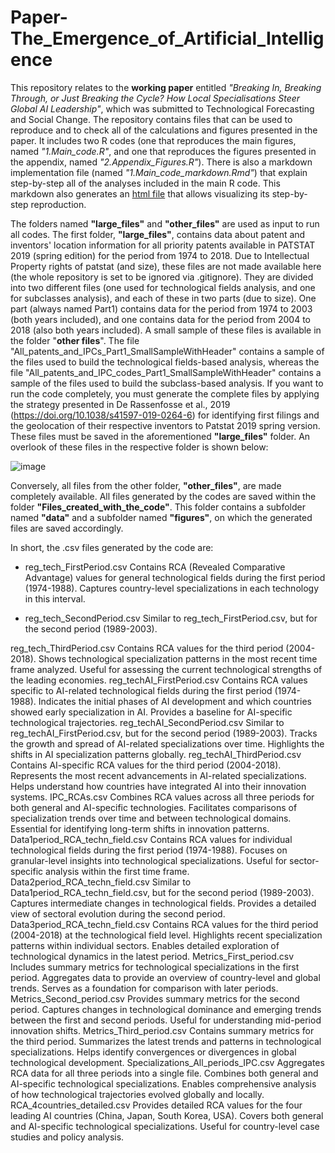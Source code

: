 # Paper-The_Emergence_of_Artificial_Intelligence

This repository relates to the **working paper** entitled *"Breaking In, Breaking Through, or Just Breaking the Cycle? How Local Specialisations Steer Global AI Leadership"*, which was submitted to Technological Forecasting and Social Change. 
The repository contains files that can be used to reproduce and to check all of the calculations and figures presented in the paper. It includes two R codes (one that reproduces the main figures, named *"1.Main_code.R"*, and one that reproduces the figures presented in the appendix, named *"2.Appendix_Figures.R"*). There is also a markdown implementation file (named *"1.Main_code_markdown.Rmd"*) that explain step-by-step all of the analyses included in the main R code. This markdown also generates an [html file](https://matheusleusin.github.io/Paper-The_Emergence_of_Artificial_Intelligence/1.Main_code_markdown.html) that allows visualizing its step-by-step reproduction.

The folders named **"large_files"** and **"other_files"** are used as input to run all codes. The first folder, **"large_files"**, contains data about patent and inventors' location information for all priority patents available in PATSTAT 2019 (spring edition) for the period from 1974 to 2018. Due to Intellectual Property rights of patstat (and size), these files are not made available here (the whole repository is set to be ignored via .gitignore). They are divided into two different files (one used for technological fields analysis, and one for subclasses analysis), and each of these in two parts (due to size). One part (always named Part1) contains data for the period from 1974 to 2003 (both years included), and one contains data for the period from 2004 to 2018 (also both years included). A small sample of these files is available in the folder "**other files**". The file "All_patents_and_IPCs_Part1_SmallSampleWithHeader" contains a sample of the files used to build the technological fields-based analysis, whereas the file "All_patents_and_IPC_codes_Part1_SmallSampleWithHeader" contains a sample of the files used to build the subclass-based analysis. If you want to run the code completely, you must generate the complete files by applying the strategy presented in De Rassenfosse et al., 2019 (https://doi.org/10.1038/s41597-019-0264-6) for identifying first filings and the geolocation of their respective inventors to Patstat 2019 spring version. These files must be saved in the aforementioned **"large_files"** folder. An overlook of these files in the respective folder is shown below:

![image](https://github.com/user-attachments/assets/70388ae2-e728-40f0-b586-4fbada2a2351)

Conversely, all files from the other folder, **"other_files"**, are made completely available.
All files generated by the codes are saved within the folder **"Files_created_with_the_code"**. This folder contains a subfolder named **"data"** and a subfolder named **"figures"**, on which the generated files are saved accordingly.

In short, the .csv files generated by the code are:

* reg_tech_FirstPeriod.csv
Contains RCA (Revealed Comparative Advantage) values for general technological fields during the first period (1974-1988).
Captures country-level specializations in each technology in this interval.

- reg_tech_SecondPeriod.csv
Similar to reg_tech_FirstPeriod.csv, but for the second period (1989-2003).

reg_tech_ThirdPeriod.csv
Contains RCA values for the third period (2004-2018).
Shows technological specialization patterns in the most recent time frame analyzed.
Useful for assessing the current technological strengths of the leading economies.
reg_techAI_FirstPeriod.csv
Contains RCA values specific to AI-related technological fields during the first period (1974-1988).
Indicates the initial phases of AI development and which countries showed early specialization in AI.
Provides a baseline for AI-specific technological trajectories.
reg_techAI_SecondPeriod.csv
Similar to reg_techAI_FirstPeriod.csv, but for the second period (1989-2003).
Tracks the growth and spread of AI-related specializations over time.
Highlights the shifts in AI specialization patterns globally.
reg_techAI_ThirdPeriod.csv
Contains AI-specific RCA values for the third period (2004-2018).
Represents the most recent advancements in AI-related specializations.
Helps understand how countries have integrated AI into their innovation systems.
IPC_RCAs.csv
Combines RCA values across all three periods for both general and AI-specific technologies.
Facilitates comparisons of specialization trends over time and between technological domains.
Essential for identifying long-term shifts in innovation patterns.
Data1period_RCA_techn_field.csv
Contains RCA values for individual technological fields during the first period (1974-1988).
Focuses on granular-level insights into technological specializations.
Useful for sector-specific analysis within the first time frame.
Data2period_RCA_techn_field.csv
Similar to Data1period_RCA_techn_field.csv, but for the second period (1989-2003).
Captures intermediate changes in technological fields.
Provides a detailed view of sectoral evolution during the second period.
Data3period_RCA_techn_field.csv
Contains RCA values for the third period (2004-2018) at the technological field level.
Highlights recent specialization patterns within individual sectors.
Enables detailed exploration of technological dynamics in the latest period.
Metrics_First_period.csv
Includes summary metrics for technological specializations in the first period.
Aggregates data to provide an overview of country-level and global trends.
Serves as a foundation for comparison with later periods.
Metrics_Second_period.csv
Provides summary metrics for the second period.
Captures changes in technological dominance and emerging trends between the first and second periods.
Useful for understanding mid-period innovation shifts.
Metrics_Third_period.csv
Contains summary metrics for the third period.
Summarizes the latest trends and patterns in technological specializations.
Helps identify convergences or divergences in global technological development.
Specializations_All_periods_IPC.csv
Aggregates RCA data for all three periods into a single file.
Combines both general and AI-specific technological specializations.
Enables comprehensive analysis of how technological trajectories evolved globally and locally.
RCA_4countries_detailed.csv
Provides detailed RCA values for the four leading AI countries (China, Japan, South Korea, USA).
Covers both general and AI-specific technological specializations.
Useful for country-level case studies and policy analysis.


